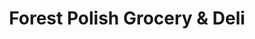 ---
title: "Forest Polish Grocery & Deli"
url: /ridgewood/forest-polish-grocery-and-deli/
shop: convenience
---